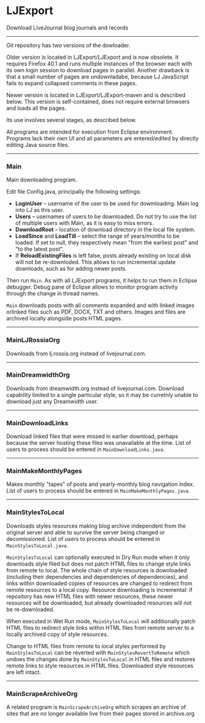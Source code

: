 # LJExport

Download LiveJournal blog journals and records

---

Git repository has two versions of the dowloader.

Older version is located in LJExport/LJExport and is now obsolete. It requires Firefox 40.1 and runs multiple instances of the browser each with its own login session to download pages in parallel. Another drawback is that a small number of pages are undownladabe, because LJ JavaScript fails to expand collapsed comments in these pages.

Newer version is located in LJExport/LJExport-maven and is described below. This version is self-contained, does not require external browsers and loads all the pages.

Its use involves several stages, as described below.

All programs are intended for execution from Eclipse environment. Programs lack their own UI and all parameters are entered/edited by directly editing Java source files.

----

### Main

Main downloading program.

Edit file Config.java, principally the following settings:

- **LoginUser** – username of the user to be used for dowmloading. Main log into LJ as this user.
- **Users** – usernames of users to be downloaded. Do not try to use the list of multiple users with Main, as it is easy to miss errors.
- **DownloadRoot** – location of download directory in the local file system.
- **LoadSince** and **LoadTill** – select the range of years/months to be loaded. If set to null, they respectively mean "from the earliest post" and "to the latest post".
- If **ReloadExistingFiles** is left false, posts already existing on local disk will not be re-downloded. This allows to run incremental update downloads, such as for adding newer posts.

Then run `Main`. As with all LJExport programs, it helps to run them in Eclipse debugger. Debug pane of Eclipse allows to monitor program activity through the change in thread names.

`Main` downloads posts with all comments expanded and with linked images orlinked files such as PDF, DOCX, TXT and others. Images and files are archived locally alongside posts HTML pages.

----

### MainLJRossiaOrg

Downloads from lj.rossia.org instead of livejournal.com.

----

### MainDreamwidthOrg

Downloads from dreamwidth.org instead of livejournal.com.
Download capability limited to a single particular style, so it may be curretnly unable to download just any Dreamwidth user.

----

### MainDownloadLinks

Download linked files that were missed in earlier download, perhaps because the server hosting these files was unavailable at the time. List of users to process should be entered in `MainDownloadLinks.java`.

----

### MainMakeMonthlyPages

Makes monthly "tapes" of posts and yearly-monthly blog navigation index. List of users to process should be entered in `MainMakeMonthlyPages.java`.

----

### MainStylesToLocal

Downloads styles resources making blog archive independent from the original server and able to survive the server being changed or decomissioned. List of users to process should be entered in `MainStylesToLocal.java`.

`MainStylesToLocal` can optionally executed in Dry Run mode when it only downloads style filed but does not patch HTML files to change style links from remote to local. The whole chain of style resources is downloaded (including their dependencies and dependencies of dependencies), and links within downloaded copies of resources are changed to redirect from remote resources to a local copy. Resource downloading is incremental: if repository has new HTML files with newer resources, these newer resources will be downloaded, but already downloaded resources will not be re-downloaded.

When executed in Wet Run mode, `MainStylesToLocal` will additionally patch HTML files to redirect style links within HTML files from remote server to a locally archived copy of style resources.

Change to HTML files from remote to local styles performed by `MainStylesToLocal` can be reverted with `MainStylesRevertToRemote` which undoes the changes done by `MainStylesToLocal` in HTML files and restores remote links to style resources in HTML files. Downloaded style resources are left intact.

----

### MainScrapeArchiveOrg

A related program is `MainScrapeArchiveOrg` which scrapes an archive of sites that are no longer available live from their pages stored in archive.org